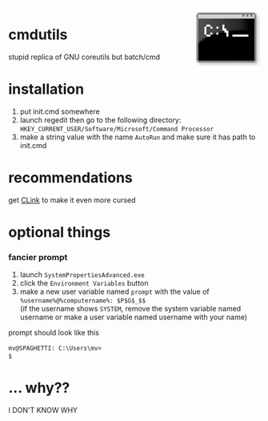 <img align="right" src="./cmd.png" width="128">

# cmdutils
stupid replica of GNU coreutils but batch/cmd
  
# installation
1. put init.cmd somewhere  
2. launch regedit then go to the following directory:  
`HKEY_CURRENT_USER/Software/Microsoft/Command Processor`  
3. make a string value with the name `AutoRun` and make sure it has path to init.cmd
  
# recommendations
get [CLink](http://mridgers.github.io/clink/) to make it even more cursed

# optional things
### fancier prompt   
1. launch `SystemPropertiesAdvanced.exe`  
2. click the `Environment Variables` button  
3. make a new user variable named `prompt` with the value of `%username%@%computername%: $P$G$_$$ `  
(if the username shows `SYSTEM`, remove the system variable named username or make a user variable named username with your name)  
   
prompt should look like this
```
mv@SPAGHETTI: C:\Users\mv>
$
```
# ... why??
I DON'T KNOW WHY
